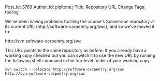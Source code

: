 Post_Id: 3769
Author_Id: pipitone.j
Title: Repository URL Change
Tags: tooling

<p>We've been having problems hosting the course's Subversion repository at its current URL (http://software-carpentry.org/swc), and so we've moved it to:</p>
<p>http://svn.software-carpentry.org/swc</p>
<p>This URL points to the same repository as before. If you already have a working copy checked out you can switch it to use the new URL by running the following shell command in the top-level folder of your working copy:</p>
<p><code>svn switch --relocate http://software-carpentry.org/swc http://svn.software-carpentry.org/swc</code></p>

